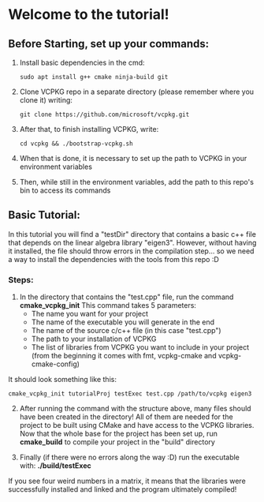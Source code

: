 # Welcome to the tutorial!

## Before Starting, set up your commands:
1. Install basic dependencies in the cmd: 

       sudo apt install g++ cmake ninja-build git

2. Clone VCPKG repo in a separate directory (please remember where you clone it) writing: 

       git clone https://github.com/microsoft/vcpkg.git 

3. After that, to finish installing VCPKG, write:

       cd vcpkg && ./bootstrap-vcpkg.sh

4. When that is done, it is necessary to set up the path to VCPKG in your environment variables
5. Then, while still in the environment variables, add the path to this repo's bin to access its commands

## Basic Tutorial:
In this tutorial you will find a "testDir" directory that contains a basic c++ file that depends on the linear algebra library "eigen3". However, without having it installed, the file should throw errors in the compilation step... so we need a way to install the dependencies with the tools from this repo :D

### Steps:
1. In the directory that contains the "test.cpp" file, run the command **cmake_vcpkg_init**
This command takes 5 parameters:
    - The name you want for your project
    - The name of the executable you will generate in the end
    - The name of the source c/c++ file (in this case "test.cpp")
    - The path to your installation of VCPKG
    - The list of libraries from VCPKG you want to include in your project (from the beginning it comes with fmt, vcpkg-cmake and vcpkg-cmake-config)

It should look something like this:

    cmake_vcpkg_init tutorialProj testExec test.cpp /path/to/vcpkg eigen3

2. After running the command with the structure above, many files should have been created in the directory! 
All of them are needed for the project to be built using CMake and have access to the VCPKG libraries.
Now that the whole base for the project has been set up, run **cmake_build** to compile your project in the "build" directory

3. Finally (if there were no errors along the way :D) run the executable with: **./build/testExec**

If you see four weird numbers in a matrix, it means that the libraries were successfully installed and linked and the program
ultimately compiled!



